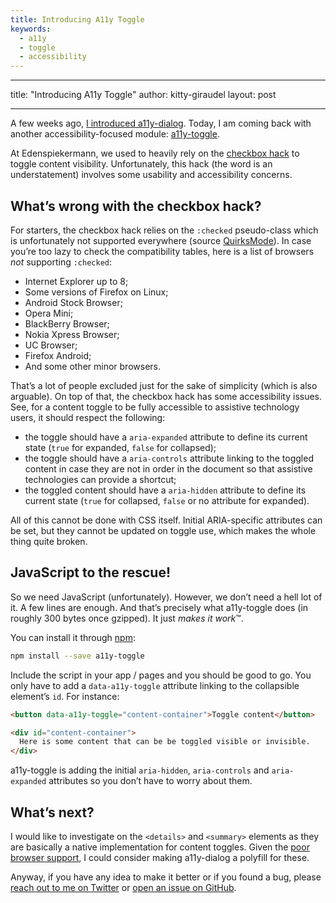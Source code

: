 ```yaml
---
title: Introducing A11y Toggle
keywords:
  - a11y
  - toggle
  - accessibility
---
```


---

title: "Introducing A11y Toggle" author: kitty-giraudel layout: post

---

A few weeks ago, [I introduced a11y-dialog](/2016/02/11/introducing-a11y-dialog). Today, I am coming back with another accessibility-focused module: [a11y-toggle](https://github.com/edenspiekermann/a11y-toggle).

At Edenspiekermann, we used to heavily rely on the [checkbox hack](https://css-tricks.com/the-checkbox-hack/) to toggle content visibility. Unfortunately, this hack (the word is an understatement) involves some usability and accessibility concerns.

## What’s wrong with the checkbox hack?

For starters, the checkbox hack relies on the `:checked` pseudo-class which is unfortunately not supported everywhere (source [QuirksMode](http://quirksmode.org/css/selectors/mobile.html#t60)). In case you’re too lazy to check the compatibility tables, here is a list of browsers _not_ supporting `:checked`:

- Internet Explorer up to 8;
- Some versions of Firefox on Linux;
- Android Stock Browser;
- Opera Mini;
- BlackBerry Browser;
- Nokia Xpress Browser;
- UC Browser;
- Firefox Android;
- And some other minor browsers.

That’s a lot of people excluded just for the sake of simplicity (which is also arguable). On top of that, the checkbox hack has some accessibility issues. See, for a content toggle to be fully accessible to assistive technology users, it should respect the following:

- the toggle should have a `aria-expanded` attribute to define its current state (`true` for expanded, `false` for collapsed);
- the toggle should have a `aria-controls` attribute linking to the toggled content in case they are not in order in the document so that assistive technologies can provide a shortcut;
- the toggled content should have a `aria-hidden` attribute to define its current state (`true` for collapsed, `false` or no attribute for expanded).

All of this cannot be done with CSS itself. Initial ARIA-specific attributes can be set, but they cannot be updated on toggle use, which makes the whole thing quite broken.

## JavaScript to the rescue!

So we need JavaScript (unfortunately). However, we don’t need a hell lot of it. A few lines are enough. And that’s precisely what a11y-toggle does (in roughly 300 bytes once gzipped). It just *makes it work*™.

You can install it through [npm](https://www.npmjs.com/package/a11y-toggle):

```sh
npm install --save a11y-toggle
```

Include the script in your app / pages and you should be good to go. You only have to add a `data-a11y-toggle` attribute linking to the collapsible element’s `id`. For instance:

```html
<button data-a11y-toggle="content-container">Toggle content</button>

<div id="content-container">
  Here is some content that can be be toggled visible or invisible.
</div>
```

a11y-toggle is adding the initial `aria-hidden`, `aria-controls` and `aria-expanded` attributes so you don’t have to worry about them.

## What’s next?

I would like to investigate on the `<details>` and `<summary>` elements as they are basically a native implementation for content toggles. Given the [poor browser support](http://caniuse.com/#feat=details), I could consider making a11y-dialog a polyfill for these.

Anyway, if you have any idea to make it better or if you found a bug, please [reach out to me on Twitter](https://twitter.com/KittyGiraudel) or [open an issue on GitHub](https://github.com/edenspiekermann/a11y-toggle).
